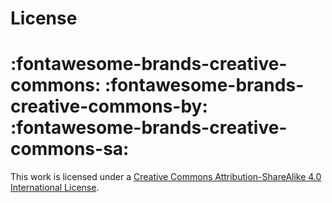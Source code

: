 <style>
.md-content__button {
    display: none;
}
</style>

# License

# :fontawesome-brands-creative-commons: :fontawesome-brands-creative-commons-by: :fontawesome-brands-creative-commons-sa:


This work is licensed under a [Creative Commons Attribution-ShareAlike 4.0 International License](http://creativecommons.org/licenses/by-sa/4.0/).
